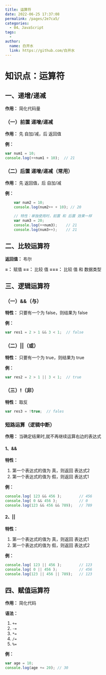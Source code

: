 ```yaml
---
title: 运算符
date: 2022-06-25 17:37:08
permalink: /pages/2e7ca5/
categories:
  - 04、JavaScript
tags:
  - 
author: 
  name: 白开水
  link: https://github.com/白开水
---
```

# 知识点：运算符

## 一、递增/递减

**作用：** 简化代码量

### （一）前置 递增/递减

**作用：** 先 自加/减，后 返回值

**例：**
```js
var num1 = 10;
console.log(++num1 + 10);  // 21
```

### （二）后置 递增/递减（常用）

**作用：** 先 返回值，后 自加/减

**例：**
```js
    var num2 = 10;
    console.log(num2++ + 10); // 20
    
    // 特性：单独使用时，前置 和 后置 效果一样
    var num3 = 20;
    console.log(++num3);    // 21
    console.log(num3++);    // 21
```
    
## 二、比较运算符

**返回值：** 布尔

**=：** 赋值
**==：** 比较 值
**===：** 比较 值 和 数据类型

## 三、逻辑运算符

### （一）&&（与）

**特性：** 只要有一个为 false，则结果为 false

**例：**
```js
var res1 = 2 > 1 && 3 < 1;  // false
```

### （二）||（或）

**特性：** 只要有一个为 true，则结果为 true

**例：**
```js
var res2 = 2 > 1 || 3 < 1;  // true
```

### （三）!（非）

**特性：** 取反

```js
var res3 = !true;  // fales
```
### 短路运算（逻辑中断）

**作用：** 当确定结果时,就不再继续运算右边的表达式

#### 1、&&

**特性：**
1. 第一个表达式的值为 真，则返回 表达式2
2. 第一个表达式的值为 假，则返回 表达式1

**例：**
```js
console.log( 123 && 456 );        // 456
console.log( 0 && 456 );          // 0
console.log(123 && 456 && 789);   // 789
```
        
#### 2、||

**特性：**
1. 第一个表达式的值为 真，则返回 表达式1
2. 第一个表达式的值为 假，则返回 表达式2

**例：**
```js
console.log( 123 || 456 );        // 123
console.log( 0 || 456 );          // 456
console.log(123 || 456 || 789);   // 123
```
        
## 四、赋值运算符

**作用：** 简化代码

**语法：** 
1. `+=`
2. `-=`
3. `*=`
4. `/=`
5. `%=`

**例：**
```js
var age = 10;
console.log(age += 20); // 30
```